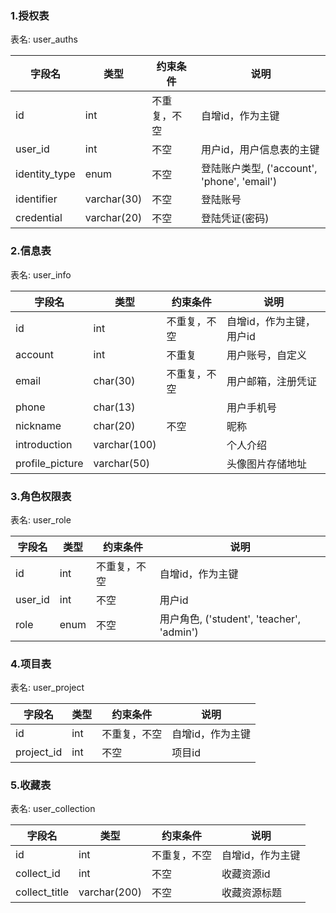 ### 1.授权表
表名: user_auths

|字段名         | 类型         | 约束条件    | 说明|   
|-------------  |--------------|-------------|-----|   
| id            | int          | 不重复，不空 |  自增id，作为主键
| user_id       | int          | 不空        | 用户id，用户信息表的主键
| identity_type | enum         | 不空        | 登陆账户类型, ('account', 'phone', 'email')
| identifier    | varchar(30)  | 不空        | 登陆账号
| credential    | varchar(20)  | 不空        | 登陆凭证(密码)


### 2.信息表
表名: user_info

|字段名            | 类型         | 约束条件    | 说明|   
|-------------    |--------------|-------------|-----|   
| id              | int          | 不重复，不空 |  自增id，作为主键，用户id
| account         | int          | 不重复       |  用户账号，自定义
| email           | char(30)     | 不重复，不空 |  用户邮箱，注册凭证
| phone           | char(13)     |             | 用户手机号
| nickname        | char(20)     | 不空        | 昵称
| introduction    | varchar(100) |             | 个人介绍
| profile_picture | varchar(50)  |             | 头像图片存储地址


### 3.角色权限表
表名: user_role

|字段名            | 类型         | 约束条件    | 说明|   
|-------------    |--------------|-------------|-----|   
| id              | int          | 不重复，不空 |  自增id，作为主键
| user_id         | int          | 不空        | 用户id
| role            | enum         | 不空        | 用户角色, ('student', 'teacher', 'admin')


### 4.项目表
表名: user_project

|字段名            | 类型         | 约束条件     | 说明 |   
|-------------    |--------------|-------------|-----|   
| id              | int          | 不重复，不空 |  自增id，作为主键
| project_id      | int          | 不空        | 项目id


### 5.收藏表
表名: user_collection

|字段名            | 类型         | 约束条件     | 说明 |   
|-------------    |--------------|-------------|-----|   
| id              | int          | 不重复，不空 |  自增id，作为主键
| collect_id      | int          | 不空        | 收藏资源id
| collect_title   | varchar(200) | 不空        | 收藏资源标题

